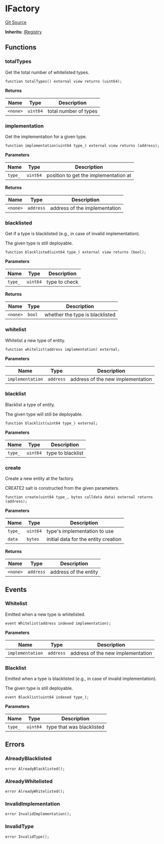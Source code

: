 # IFactory
[Git Source](https://github.com/symbioticfi/core/blob/72d444d21da2b07516bb08def1e4b57d35cf27c3/src/interfaces/common/IFactory.sol)

**Inherits:**
[IRegistry](/Users/andreikorokhov/symbiotic/core/docs/autogen/src/src/interfaces/common/IRegistry.sol/interface.IRegistry.md)


## Functions
### totalTypes

Get the total number of whitelisted types.


```solidity
function totalTypes() external view returns (uint64);
```
**Returns**

|Name|Type|Description|
|----|----|-----------|
|`<none>`|`uint64`|total number of types|


### implementation

Get the implementation for a given type.


```solidity
function implementation(uint64 type_) external view returns (address);
```
**Parameters**

|Name|Type|Description|
|----|----|-----------|
|`type_`|`uint64`|position to get the implementation at|

**Returns**

|Name|Type|Description|
|----|----|-----------|
|`<none>`|`address`|address of the implementation|


### blacklisted

Get if a type is blacklisted (e.g., in case of invalid implementation).

The given type is still deployable.


```solidity
function blacklisted(uint64 type_) external view returns (bool);
```
**Parameters**

|Name|Type|Description|
|----|----|-----------|
|`type_`|`uint64`|type to check|

**Returns**

|Name|Type|Description|
|----|----|-----------|
|`<none>`|`bool`|whether the type is blacklisted|


### whitelist

Whitelist a new type of entity.


```solidity
function whitelist(address implementation) external;
```
**Parameters**

|Name|Type|Description|
|----|----|-----------|
|`implementation`|`address`|address of the new implementation|


### blacklist

Blacklist a type of entity.

The given type will still be deployable.


```solidity
function blacklist(uint64 type_) external;
```
**Parameters**

|Name|Type|Description|
|----|----|-----------|
|`type_`|`uint64`|type to blacklist|


### create

Create a new entity at the factory.

CREATE2 salt is constructed from the given parameters.


```solidity
function create(uint64 type_, bytes calldata data) external returns (address);
```
**Parameters**

|Name|Type|Description|
|----|----|-----------|
|`type_`|`uint64`|type's implementation to use|
|`data`|`bytes`|initial data for the entity creation|

**Returns**

|Name|Type|Description|
|----|----|-----------|
|`<none>`|`address`|address of the entity|


## Events
### Whitelist
Emitted when a new type is whitelisted.


```solidity
event Whitelist(address indexed implementation);
```

**Parameters**

|Name|Type|Description|
|----|----|-----------|
|`implementation`|`address`|address of the new implementation|

### Blacklist
Emitted when a type is blacklisted (e.g., in case of invalid implementation).

The given type is still deployable.


```solidity
event Blacklist(uint64 indexed type_);
```

**Parameters**

|Name|Type|Description|
|----|----|-----------|
|`type_`|`uint64`|type that was blacklisted|

## Errors
### AlreadyBlacklisted

```solidity
error AlreadyBlacklisted();
```

### AlreadyWhitelisted

```solidity
error AlreadyWhitelisted();
```

### InvalidImplementation

```solidity
error InvalidImplementation();
```

### InvalidType

```solidity
error InvalidType();
```

